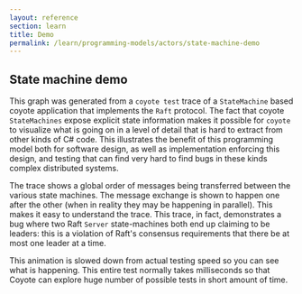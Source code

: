 ```yaml
---
layout: reference
section: learn
title: Demo
permalink: /learn/programming-models/actors/state-machine-demo
---
```


## State machine demo

<div class="animated_svg" trace="/coyote/assets/data/Raft.xml" svg="/coyote/assets/images/Raft.svg">
</div>

This graph was generated from a `coyote test` trace of a `StateMachine` based coyote application
that implements the `Raft` protocol. The fact that coyote `StateMachines` expose explicit state
information makes it possible for `coyote` to visualize what is going on in a level of detail that
is hard to extract from other kinds of C# code. This illustrates the benefit of this programming
model both for software design, as well as implementation enforcing this design, and testing that
can find very hard to find bugs in these kinds complex distributed systems.

The trace shows a global order of messages being transferred between the various state machines. The
message exchange is shown to happen one after the other (when in reality they may be happening in
parallel). This makes it easy to understand the trace. This trace, in fact, demonstrates a bug where
two Raft `Server` state-machines both end up claiming to be leaders: this is a violation of Raft's
consensus requirements that there be at most one leader at a time.

This animation is slowed down from actual testing speed so you can see what is happening. This
entire test normally takes milliseconds so that Coyote can explore huge number of possible
tests in short amount of time.